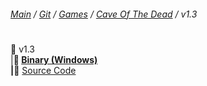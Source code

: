 ﻿###### [Main](https://pikakid98.github.io) / [Git](https://git-pikakid98.github.io) / [Games](https://git-pikakid98.github.io/games) / [Cave Of The Dead](https://git-pikakid98.github.io/games/cave-of-the-dead) / v1.3
<h1></h1>

📂 v1.3
\
|____📁 [Binary (Windows)](https://github.com/Git-Pikakid98/cave-of-the-dead/releases/download/v1.3/Cave.Of.The.Dead.v1.3.7z)
\
|____📁 [Source Code](https://github.com/Git-Pikakid98/cave-of-the-dead/archive/refs/tags/v1.3.zip)
